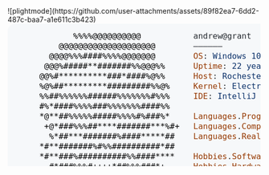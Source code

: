 <picture>
  </picture>![plightmode](https://github.com/user-attachments/assets/89f82ea7-6dd2-487c-baa7-a1e611c3b423)<?xml version="1.0" encoding="utf-8"?><svg xmlns="http://www.w3.org/2000/svg" font-family="Andale Mono,AndaleMono,Consolas,monospace" width="975px" height="550px" font-size="16px">
<style>
.keyColor {fill: #953800;}
.valueColor {fill: #0a3069;}
.addColor {fill: #1a7f37;}
.delColor {fill: #cf222e;}
.commentColor {fill: #8b949e;}
text, tspan {white-space: pre;}
</style>

<rect width="970px" height="530px" fill="#f6f8fa" rx="15"/>
<text>
<tspan x="15" y="30">            %%%%@@@@@@@@@@			</tspan>
<tspan x="15" y="50">         @@@@@@@@@@@@@@@@@@@@		</tspan>
<tspan x="15" y="70">       @@@@%%%####%%%%@@@@@@@		</tspan>
<tspan x="15" y="90">      @@@%#####**#######%%@@@%%		</tspan>
<tspan x="15" y="110">     @@%#**********###*####%@%%		</tspan>
<tspan x="15" y="130">     %@%##*********#########%%@%		</tspan>
<tspan x="15" y="150">     %%##%%%%%%######%%%%%%%#%%%		</tspan>
<tspan x="15" y="170">     #%*####%%%%###%%%%%%%####%%		</tspan>
<tspan x="15" y="190">     *@**##%%%%%#####%%%%#%###%*		</tspan>
<tspan x="15" y="210">      +@*###%%%##****#######***%#+	</tspan>
<tspan x="15" y="230">       %*##***#######%####*****##		</tspan>
<tspan x="15" y="250">     *#**#######%#%%##########*##		</tspan>
<tspan x="15" y="270">     *#**###%##########%%####****		</tspan>
<tspan x="15" y="290">       #*###%%%#++++*##%%%###*+		</tspan>
<tspan x="15" y="310">        +**#%#######%%###%%##*		</tspan>
<tspan x="15" y="330">          *######%%%########*		</tspan>
<tspan x="15" y="350">           *###############*+*		</tspan>
<tspan x="15" y="370">           **###%%%%%%%%%##***		</tspan>
<tspan x="15" y="390">        +#*###%%%%%%%%%%%####@#==		</tspan>
<tspan x="15" y="410">===-=++*#%@####%%%%%%%%%%%####@%%+++====		</tspan>
<tspan x="15" y="430">++*#%%%%*%%%####%%%%%%%%#####%@%%#%%%#**		</tspan>
<tspan x="15" y="450">%%%%%%%%#%%@@%######%%###%%#%@%@%#%%%%%%		</tspan>
<tspan x="15" y="470">%%%%%%%%%#%@@@@%%%%#####%%%@@@@%##%%%%%%		</tspan>
<tspan x="15" y="490">%%%%%%%%%##%@@@@@@@@%%%@@@@@%@%%#@%%%%%%		</tspan>
<tspan x="15" y="510">%%%%%%%%%@%##@@@@@@@@@@@@@@%@%%%@%%%%%%%		</tspan>
</text>

<text x="370" y="30" fill="#24292f">
<tspan x="370" y="30">andrew@grant</tspan>
<tspan x="370" y="50">——————</tspan>
<tspan x="370" y="70" class="keyColor">OS</tspan>: <tspan class="valueColor">Windows 10, iOS</tspan>
<tspan x="370" y="90" class="keyColor">Uptime</tspan>: <tspan class="valueColor">22 years, 1 month, 12 days</tspan>
<tspan x="370" y="110" class="keyColor">Host</tspan>: <tspan class="valueColor">Rochester Institute of Technology</tspan><tspan class="commentColor"> #RIT</tspan>
<tspan x="370" y="130" class="keyColor">Kernel</tspan>: <tspan class="valueColor">Electrical and Computer Engineering Technology</tspan><tspan class="commentColor"> #CPET</tspan>
<tspan x="370" y="150" class="keyColor">IDE</tspan>: <tspan class="valueColor">IntelliJ IDEA 2021.2.1, VSCode 1.64.0</tspan>
<tspan x="370" y="190" class="keyColor">Languages</tspan>.<tspan class="keyColor">Programming</tspan>: <tspan class="valueColor">Java, Python, C++, JavaScript</tspan>
<tspan x="370" y="210" class="keyColor">Languages</tspan>.<tspan class="keyColor">Computer</tspan>: <tspan class="valueColor">HTML, CSS, JSON, XML, LaTeX, YAML, Markdown</tspan>
<tspan x="370" y="230" class="keyColor">Languages</tspan>.<tspan class="keyColor">Real</tspan>: <tspan class="valueColor">English, Spanish</tspan>
<tspan x="370" y="270" class="keyColor">Hobbies</tspan>.<tspan class="keyColor">Software</tspan>: <tspan class="valueColor">Minecraft Modding, iOS Jailbreaking</tspan>
<tspan x="370" y="290" class="keyColor">Hobbies</tspan>.<tspan class="keyColor">Hardware</tspan>: <tspan class="valueColor">Overclocking, Undervolting</tspan>
<tspan x="370" y="330" class="keyColor">Contact</tspan>:
<tspan x="370" y="350">——————</tspan>
<tspan x="370" y="370" class="keyColor">Email</tspan>: <tspan class="valueColor">agrantnmac@gmail.com</tspan>
<tspan x="370" y="390" class="keyColor">LinkedIn</tspan>: <tspan class="valueColor">Andrew6rant</tspan>
<tspan x="370" y="410" class="keyColor">Discord</tspan>: <tspan class="valueColor">andrew6rant</tspan>
<tspan x="370" y="450" class="keyColor">GitHub Stats</tspan>:
<tspan x="370" y="470">——————</tspan>
<tspan x="370" y="490" class="keyColor">Repos</tspan>: <tspan class="valueColor">90</tspan> {<tspan class="keyColor">Contributed</tspan>: <tspan class="valueColor">128</tspan>}  | <tspan class="keyColor">Commmits</tspan>: <tspan class="valueColor">2,017  </tspan>| <tspan class="keyColor">Stars</tspan>: <tspan class="valueColor">234</tspan>
<tspan x="370" y="510" class="keyColor">Followers</tspan>: <tspan class="valueColor">93  </tspan>| <tspan class="keyColor">Lines of Code</tspan>: <tspan class="valueColor">438,843</tspan> (<tspan class="addColor">511,684++</tspan>, <tspan class="delColor">72,841--</tspan>)
</text>

</svg>

</a>
